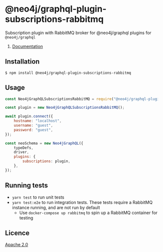 # @neo4j/graphql-plugin-subscriptions-rabbitmq

Subscription plugin with RabbitMQ broker for @neo4j/graphql plugins for `@neo4j/graphql`

1. [Documentation](https://neo4j.com/docs/graphql-manual/current/subscriptions/)

## Installation

```
$ npm install @neo4j/graphql-plugin-subscriptions-rabbitmq
```

## Usage

```javascript
const Neo4jGraphQLSubscriptionsRabbitMQ = require("@neo4j/graphql-plugin-subscriptions-rabbitmq");

const plugin = new Neo4jGraphQLSubscriptionsRabbitMQ();

await plugin.connect({
    hostname: "localhost",
    username: "guest",
    password: "guest",
});

const neoSchema = new Neo4jGraphQL({
    typeDefs,
    driver,
    plugins: {
        subscriptions: plugin,
    },
});
```

## Running tests

-   `yarn test` to run unit tests
-   `yarn test:e2e` to run integration tests. These tests require a RabbitMQ instance running, and are not run by default
    -   Use `docker-compose up rabbitmq` to spin up a RabbitMQ container for testing

## Licence

[Apache 2.0](https://github.com/neo4j/graphql/blob/master/packages/graphql-plugin-auth/LICENSE.txt)
